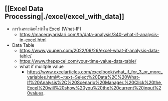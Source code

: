 ## [[Excel Data Processing|./excel/excel_with_data]]
- การวิเคราะห์อะไรถ้าใน Excel (What-IF) 
  - https://macerayarislari.com/th/data-analysis/340-what-if-analysis-in-excel.html
- Data Table 
  - https://www.yuupen.com/2022/09/26/excel-what-if-analysis-data-table/
  - https://www.thepexcel.com/your-time-value-data-table/
  - what if mulitple value
    - https://www.excelarticles.com/excelbook/what_if_for_3_or_more_variables.html#:~:text=Select%20Data%2C%20What-If%20Analysis%2C%20Scenario%20Manager.%20Click%20the,Excel%20will%20show%20you%20the%20current%20input%20values.


